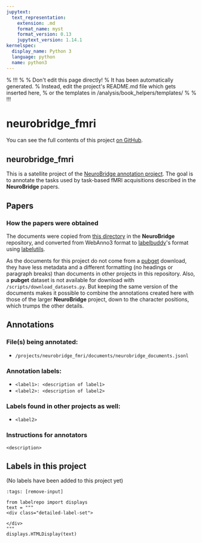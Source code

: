 ```yaml
---
jupytext:
  text_representation:
    extension: .md
    format_name: myst
    format_version: 0.13
    jupytext_version: 1.14.1
kernelspec:
  display_name: Python 3
  language: python
  name: python3
---
```


% !!!
%
% Don't edit this page directly!
% It has been automatically generated.
% Instead, edit the project's README.md file which gets inserted here,
% or the templates in /analysis/book_helpers/templates/
%
% !!!


# neurobridge_fmri

You can see the full contents of this project [on GitHub](https://github.com/neurodatascience/labelbuddy-annotations/tree/main/projects/neurobridge_fmri/).

## neurobridge_fmri

This is a satellite project of the [NeuroBridge annotation project](https://github.com/NeuroBridge/Annotation-Project).
The goal is to annotate the tasks used by task-based fMRI acquisitions described in the **NeuroBridge** papers.

## Papers
### How the papers were obtained
The documents were copied from [this directory](https://github.com/NeuroBridge/Annotation-Project/tree/main/Phase_1/INPUT_Papers_for_Annotation/All_Papers_For_Annotation_From_Phase_2) in the **NeuroBridge** repository, and converted from WebAnno3 format to [labelbuddy](https://jeromedockes.github.io/labelbuddy/labelbuddy/current/)'s format using [labelutils](https://github.com/jeromedockes/labelutils).

As the documents for this project do not come from a [pubget](https://neuroquery.github.io/pubget/pubget.html) download, they have less metadata and a different formatting (no headings or paragraph breaks) than documents in other projects in this repository.
Also, a **pubget** dataset is not available for download with `/scripts/download_datasets.py`.
But keeping the same version of the documents makes it possible to combine the annotations created here with those of the larger **NeuroBridge** project, down to the character positions, which trumps the other details.

## Annotations
### File(s) being annotated: 
- `/projects/neurobridge_fmri/documents/neurobridge_documents.jsonl`
  
### Annotation labels:
- `<label1>: <description of label1>`
- `<label2>: <description of label2>` 

### Labels found in other projects as well:
- `<label2>`

### Instructions for annotators
`<description>`




## Labels in this project


(No labels have been added to this project yet)


```{code-cell}
:tags: [remove-input]

from labelrepo import displays
text = """
<div class="detailed-label-set">
    
</div>
"""
displays.HTMLDisplay(text)
```
